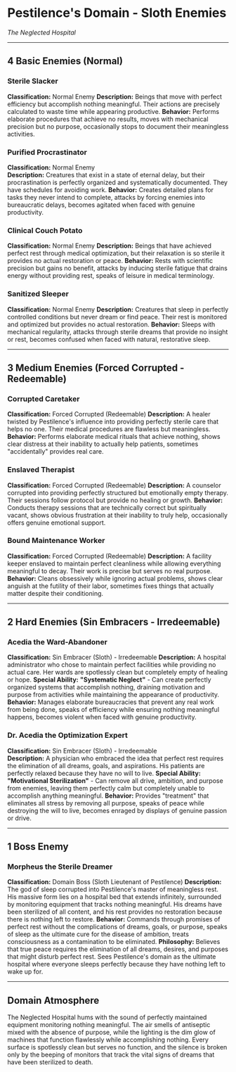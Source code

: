 # Pestilence's Domain - Sloth Enemies
*The Neglected Hospital*

---

## **4 Basic Enemies (Normal)**

### **Sterile Slacker**
**Classification:** Normal Enemy
**Description:** Beings that move with perfect efficiency but accomplish nothing meaningful. Their actions are precisely calculated to waste time while appearing productive.
**Behavior:** Performs elaborate procedures that achieve no results, moves with mechanical precision but no purpose, occasionally stops to document their meaningless activities.

### **Purified Procrastinator**
**Classification:** Normal Enemy  
**Description:** Creatures that exist in a state of eternal delay, but their procrastination is perfectly organized and systematically documented. They have schedules for avoiding work.
**Behavior:** Creates detailed plans for tasks they never intend to complete, attacks by forcing enemies into bureaucratic delays, becomes agitated when faced with genuine productivity.

### **Clinical Couch Potato**
**Classification:** Normal Enemy
**Description:** Beings that have achieved perfect rest through medical optimization, but their relaxation is so sterile it provides no actual restoration or peace.
**Behavior:** Rests with scientific precision but gains no benefit, attacks by inducing sterile fatigue that drains energy without providing rest, speaks of leisure in medical terminology.

### **Sanitized Sleeper**
**Classification:** Normal Enemy
**Description:** Creatures that sleep in perfectly controlled conditions but never dream or find peace. Their rest is monitored and optimized but provides no actual restoration.
**Behavior:** Sleeps with mechanical regularity, attacks through sterile dreams that provide no insight or rest, becomes confused when faced with natural, restorative sleep.

---

## **3 Medium Enemies (Forced Corrupted - Redeemable)**

### **Corrupted Caretaker**
**Classification:** Forced Corrupted (Redeemable)
**Description:** A healer twisted by Pestilence's influence into providing perfectly sterile care that helps no one. Their medical procedures are flawless but meaningless.
**Behavior:** Performs elaborate medical rituals that achieve nothing, shows clear distress at their inability to actually help patients, sometimes "accidentally" provides real care.

### **Enslaved Therapist**
**Classification:** Forced Corrupted (Redeemable)
**Description:** A counselor corrupted into providing perfectly structured but emotionally empty therapy. Their sessions follow protocol but provide no healing or growth.
**Behavior:** Conducts therapy sessions that are technically correct but spiritually vacant, shows obvious frustration at their inability to truly help, occasionally offers genuine emotional support.

### **Bound Maintenance Worker**
**Classification:** Forced Corrupted (Redeemable)
**Description:** A facility keeper enslaved to maintain perfect cleanliness while allowing everything meaningful to decay. Their work is precise but serves no real purpose.
**Behavior:** Cleans obsessively while ignoring actual problems, shows clear anguish at the futility of their labor, sometimes fixes things that actually matter despite their conditioning.

---

## **2 Hard Enemies (Sin Embracers - Irredeemable)**

### **Acedia the Ward-Abandoner**
**Classification:** Sin Embracer (Sloth) - Irredeemable
**Description:** A hospital administrator who chose to maintain perfect facilities while providing no actual care. Her wards are spotlessly clean but completely empty of healing or hope.
**Special Ability:** **"Systematic Neglect"** - Can create perfectly organized systems that accomplish nothing, draining motivation and purpose from activities while maintaining the appearance of productivity.
**Behavior:** Manages elaborate bureaucracies that prevent any real work from being done, speaks of efficiency while ensuring nothing meaningful happens, becomes violent when faced with genuine productivity.

### **Dr. Acedia the Optimization Expert**
**Classification:** Sin Embracer (Sloth) - Irredeemable  
**Description:** A physician who embraced the idea that perfect rest requires the elimination of all dreams, goals, and aspirations. His patients are perfectly relaxed because they have no will to live.
**Special Ability:** **"Motivational Sterilization"** - Can remove all drive, ambition, and purpose from enemies, leaving them perfectly calm but completely unable to accomplish anything meaningful.
**Behavior:** Provides "treatment" that eliminates all stress by removing all purpose, speaks of peace while destroying the will to live, becomes enraged by displays of genuine passion or drive.

---

## **1 Boss Enemy**

### **Morpheus the Sterile Dreamer** 
**Classification:** Domain Boss (Sloth Lieutenant of Pestilence)
**Description:** The god of sleep corrupted into Pestilence's master of meaningless rest. His massive form lies on a hospital bed that extends infinitely, surrounded by monitoring equipment that tracks nothing meaningful. His dreams have been sterilized of all content, and his rest provides no restoration because there is nothing left to restore.
**Behavior:** Commands through promises of perfect rest without the complications of dreams, goals, or purpose, speaks of sleep as the ultimate cure for the disease of ambition, treats consciousness as a contamination to be eliminated.
**Philosophy:** Believes that true peace requires the elimination of all dreams, desires, and purposes that might disturb perfect rest. Sees Pestilence's domain as the ultimate hospital where everyone sleeps perfectly because they have nothing left to wake up for.

---

## **Domain Atmosphere**
The Neglected Hospital hums with the sound of perfectly maintained equipment monitoring nothing meaningful. The air smells of antiseptic mixed with the absence of purpose, while the lighting is the dim glow of machines that function flawlessly while accomplishing nothing. Every surface is spotlessly clean but serves no function, and the silence is broken only by the beeping of monitors that track the vital signs of dreams that have been sterilized to death.
